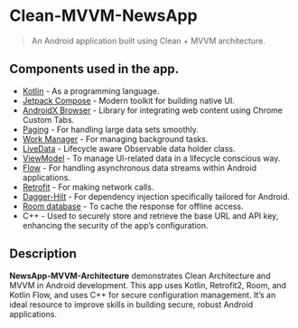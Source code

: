 # Clean-MVVM-NewsApp

> An Android application built using Clean + MVVM architecture.

## Components used in the app.
- [Kotlin](https://kotlinlang.org/) - As a programming language.
- [Jetpack Compose](https://developer.android.com/jetpack/compose) - Modern toolkit for building native UI.
- [AndroidX Browser](https://developer.android.com/jetpack/androidx/releases/browser) - Library for integrating web content using Chrome Custom Tabs.
- [Paging](https://developer.android.com/topic/libraries/architecture/paging) - For handling large data sets smoothly.
- [Work Manager](https://developer.android.com/topic/libraries/architecture/workmanager) - For managing background tasks.
- [LiveData](https://developer.android.com/topic/libraries/architecture/livedata) - Lifecycle aware Observable data holder class.
- [ViewModel](https://developer.android.com/topic/libraries/architecture/viewmodel) - To manage UI-related data in a lifecycle conscious way.
- [Flow](https://developer.android.com/kotlin/flow) - For handling asynchronous data streams within Android applications.
- [Retrofit](https://square.github.io/retrofit/) - For making network calls.
- [Dagger-Hilt](https://dagger.dev/hilt/) - For dependency injection specifically tailored for Android.
- [Room database](https://developer.android.com/topic/libraries/architecture/room) - To cache the response for offline access.
- C++ - Used to securely store and retrieve the base URL and API key, enhancing the security of the app’s configuration.

## Description
**NewsApp-MVVM-Architecture** demonstrates Clean Architecture and MVVM in Android development. This app uses Kotlin, Retrofit2, Room, and Kotlin Flow, and uses C++ for secure configuration management. It’s an ideal resource to improve skills in building secure, robust Android applications.
